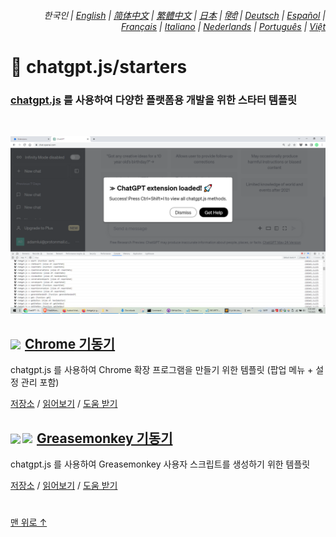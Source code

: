 <div align="right">

###### 한국인 | <a href="../..#readme">English</a> | <a href="../zh-cn#readme">简体中文</a> | <a href="../zh-tw#readme">繁體中文</a> | <a href="../ja#readme">日本</a> | <a href="../hi#readme">हिंदी</a> | <a href="../de#readme">Deutsch</a> | <a href="../es#readme">Español</a> | <a href="../fr#readme">Français</a> | <a href="../it#readme">Italiano</a> | <a href="../nl#readme">Nederlands</a> | <a href="../pt#readme">Português</a> | <a href="../vi#readme">Việt</a>

</div>

# 🚀 chatgpt.js/starters

### <a href="https://github.com/kudoai/chatgpt.js">chatgpt.js</a> 를 사용하여 다양한 플랫폼용 개발을 위한 스타터 템플릿

<br>

![](../../chrome/media/images/screenshots/extension-loaded.png)

<h2><a href="../../chrome"><img style="margin: 0 2px -1px 0" height=18 src="https://www.google.com/chrome/static/images/favicons/apple-icon-60x60.png"></a> <a href="../../chrome">Chrome 기동기</a></h3>

chatgpt.js 를 사용하여 Chrome 확장 프로그램을 만들기 위한 템플릿 (팝업 메뉴 + 설정 관리 포함)

[저장소](https://github.com/kudoai/chatgpt.js-chrome-starter) / [읽어보기](../../chrome/docs/ko#readme) / [도움 받기](https://github.com/kudoai/chatgpt.js-chrome-starter/issues)

<h2><a href="../../greasemonkey"><img style="margin: 0 2px -0.065rem 0" height=19 src="https://raw.githubusercontent.com/kudoai/chatgpt.js/main/starters/media/images/icons/tampermonkey-icon28.png"><img style="margin: 0 2px -0.035rem 1px" height=19.5 src="https://raw.githubusercontent.com/kudoai/chatgpt.js/main/starters/media/images/icons/violentmonkey-icon100.png"></a> <a href="../../greasemonkey">Greasemonkey 기동기</a></h3>

chatgpt.js 를 사용하여 Greasemonkey 사용자 스크립트를 생성하기 위한 템플릿

[저장소](https://github.com/kudoai/chatgpt.js-greasemonkey-starter) / [읽어보기](../../greasemonkey#readme) / [도움 받기](https://github.com/kudoai/chatgpt.js-greasemonkey-starter/issues)

#

[맨 위로 ↑](#)
